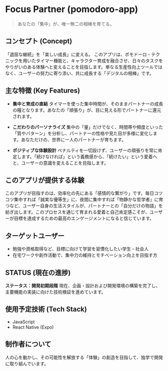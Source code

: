 # Focus Partner (pomodoro-app)

> あなたの「集中」が、唯一無二の相棒を育てる。

## コンセプト (Concept)
「退屈な継続」を「楽しい成長」に変える。
このアプリは、ポモドーロ・テクニックを用いたタイマー機能と、キャラクター育成を融合させ、日々のタスクをやりがいのある体験へと変えることを目指します。単なる生産性向上ツールではなく、ユーザーの努力に寄り添い、共に成長する「デジタルの相棒」です。

## 主な特徴 (Key Features)
- **集中と育成の直結**
  タイマーを使った集中時間が、そのままパートナーの成長の糧となります。あなたの「頑張り」が、目に見える形でパートナーに還元されます。

- **こだわりのパーソナライズ**
  集中の「量」だけでなく、時間帯や頻度といった「質やパターン」を分析し、パートナーの性格や見た目が多様に変化します。あなただけの、世界に一人のパートナーが育ちます。

- **ポジティブな体験設計**
  ペナルティを一切設けず、ユーザーの頑張りを常に肯定します。「続けなければ」という義務感から、「続けたい」という愛着へと、ユーザーの意識を変えることを目指します。

## このアプリが提供する体験
このアプリが目指すのは、効率化の先にある「感情的な繋がり」です。毎日コツコツ集中すれば「誠実な優等生」に、夜間に集中すれば「物静かな哲学者」に育つなど、ユーザー自身の生活スタイルが、パートナーとの「自分だけの物語」を紡ぎ出します。このプロセスを通じて育まれる愛着と自己肯定感こそが、ユーザーが目標を達成するための最高のエンゲージメントになると信じています。

## ターゲットユーザー
- 勉強や資格取得など、目標に向けて学習を習慣化したい学生・社会人
- 在宅ワークや創作活動で、集中力の維持とモチベーション向上を目指す方

##  STATUS (現在の進捗)
**ステータス：開発初期段階**
現在、企画・設計および開発環境の構築を完了し、主要機能の実装に向けた技術検証を進めています。

## 使用予定技術 (Tech Stack)
- JavaScript
- React Native (Expo)

## 制作者について
人の心を動かし、その可能性を解放する「体験」の創造を目指して、独学で開発に取り組んでいます。

